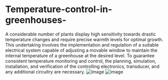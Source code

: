 # Temperature-control-in-greenhouses-
A considerable number of plants display high sensitivity towards drastic temperature changes and require precise warmth levels for optimal growth. This undertaking involves the implementation and regulation of a suitable electrical system capable of adjusting a movable window to maintain the internal temperature of a greenhouse at the desired level. To guarantee consistent temperature monitoring and control, the planning, simulation, installation, and verification of the controlling electronics, transducer, and any additional circuitry are necessary.
![image](https://github.com/VasilisNF/Temperature-control-in-greenhouses/assets/118454716/f7a0d295-91c5-404a-9f25-058fca43a56b)
![image](https://github.com/VasilisNF/Temperature-control-in-greenhouses/assets/118454716/ae5ba90d-b613-464e-bcff-6101ecedd0d5)
